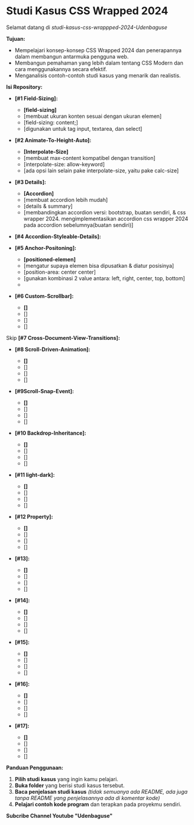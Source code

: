 # Studi Kasus CSS Wrapped 2024

Selamat datang di _studi-kasus-css-wrappped-2024-Udenbaguse_ 

**Tujuan:**

*   Mempelajari konsep-konsep CSS Wrapped 2024 dan penerapannya dalam membangun antarmuka pengguna web.
*   Membangun pemahaman yang lebih dalam tentang CSS Modern dan cara menggunakannya secara efektif.
*   Menganalisis contoh-contoh studi kasus yang menarik dan realistis.

**Isi Repository:**

*   **[#1 Field-Sizing]:** 
    *   **[field-sizing]**  
    *   [membuat ukuran konten sesuai dengan ukuran elemen]
    *   [field-sizing: content;]
    *   [digunakan untuk tag input, textarea, dan select]

*   **[#2 Animate-To-Height-Auto]:** 
    *   **[Interpolate-Size]**  
    *   [membuat max-content kompatibel dengan transition]
    *   [interpolate-size: allow-keyword]
    *   [ada opsi lain selain pake interpolate-size, yaitu pake calc-size]
      
*   **[#3 Details<exclusive>]:** 
    *   **[Accordion]**  
    *   [membuat accordion lebih mudah]
    *   [details & summary]
    *   [membandingkan accordion versi: bootstrap, buatan sendiri, & css wrapper 2024. mengimplementasikan accordion css wrapper 2024 pada accordion sebelumnya(buatan sendiri)]

*   **[#4 Accordion-Styleable-Details]:** 
    
*   **[#5 Anchor-Positoning]:** 
    *   **[positioned-elemen]**  
    *   [mengatur supaya elemen bisa dipusatkan & diatur posisinya]
    *   [position-area: center center]
    *   [gunakan kombinasi 2 value antara: left, right, center, top, bottom]
    *   

*   **[#6 Custom-Scrollbar]:** 
    *   **[]**  
    *   []
    *   []
    *   []

  Skip **[#7 Cross-Document-View-Transitions]:** 
    

*   **[#8 Scroll-Driven-Animation]:** 
    *   **[]**  
    *   []
    *   []
    *   []

*   **[#9Scroll-Snap-Event]:** 
    *   **[]**  
    *   []
    *   []
    *   []

*   **[#10 Backdrop-Inheritance]:** 
    *   **[]**  
    *   []
    *   []
    *   []

*   **[#11 light-dark]:** 
    *   **[]**  
    *   []
    *   []
    *   []

*   **[#12 Property]:** 
    *   **[]**  
    *   []
    *   []
    *   []

*   **[#13]:** 
    *   **[]**  
    *   []
    *   []
    *   []

*   **[#14]:** 
    *   **[]**  
    *   []
    *   []
    *   []

*   **[#15]:** 
    *   **[]**  
    *   []
    *   []
    *   []

*   **[#16]:** 
    *   **[]**  
    *   []
    *   []
    *   []

*   **[#17]:** 
    *   **[]**  
    *   []
    *   []
    *   []

**Panduan Penggunaan:**

1.  **Pilih studi kasus** yang ingin kamu pelajari.
2.  **Buka folder**  yang berisi studi kasus tersebut.
3.  **Baca penjelasan studi kasus** _(tidak semuanya ada README, ada juga tanpa README yang penjelasannya ada di komentar kode)_  
4.  **Pelajari contoh kode program**  dan terapkan pada proyekmu sendiri.

**Subcribe Channel Youtube "Udenbaguse"**


